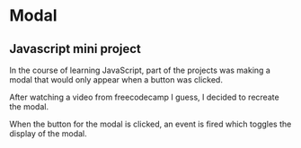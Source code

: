 # Modal
## Javascript mini project

In the course of learning JavaScript, part of the projects was making a modal that would only appear when a button was clicked. 

After watching a video from freecodecamp I guess, I decided to recreate the modal.

When the button for the modal is clicked, an event is fired which toggles the display of the modal.
